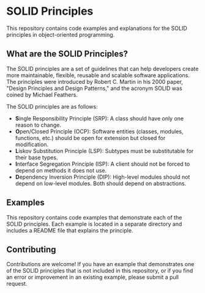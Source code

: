 # SOLID Principles

This repository contains code examples and explanations for the SOLID principles in object-oriented programming. 

## What are the SOLID Principles?

The SOLID principles are a set of guidelines that can help developers create more maintainable, flexible, reusable and scalable software applications. The principles were introduced by Robert C. Martin in his 2000 paper, "Design Principles and Design Patterns," and the acronym SOLID was coined by Michael Feathers. 

The SOLID principles are as follows:

- **S**ingle Responsibility Principle (SRP): A class should have only one reason to change.
- **O**pen/Closed Principle (OCP): Software entities (classes, modules, functions, etc.) should be open for extension but closed for modification.
- **L**iskov Substitution Principle (LSP): Subtypes must be substitutable for their base types.
- **I**nterface Segregation Principle (ISP): A client should not be forced to depend on methods it does not use.
- **D**ependency Inversion Principle (DIP): High-level modules should not depend on low-level modules. Both should depend on abstractions.

## Examples

This repository contains code examples that demonstrate each of the SOLID principles. Each example is located in a separate directory and includes a README file that explains the principle.

## Contributing

Contributions are welcome! If you have an example that demonstrates one of the SOLID principles that is not included in this repository, or if you find an error or improvement in an existing example, please submit a pull request. 
